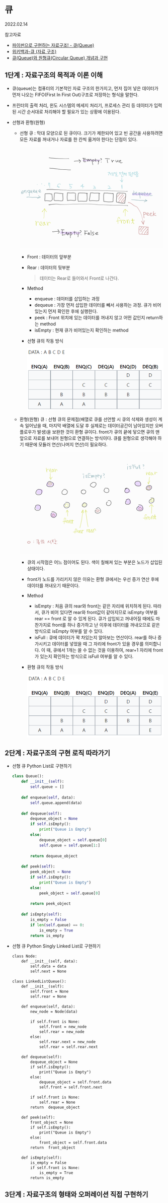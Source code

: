 # 큐

2022.02.14

참고자료

- [파이썬으로 구현하는 자료구조! - 큐(Queue)](https://somjang.tistory.com/entry/%ED%8C%8C%EC%9D%B4%EC%8D%AC%EC%9C%BC%EB%A1%9C-%EA%B5%AC%ED%98%84%ED%95%98%EB%8A%94-%EC%9E%90%EB%A3%8C%EA%B5%AC%EC%A1%B0-%ED%81%90-Queue)
- [위키백과-큐 (자료 구조)](https://ko.wikipedia.org/wiki/%ED%81%90_(%EC%9E%90%EB%A3%8C_%EA%B5%AC%EC%A1%B0))
- [큐(Queue)와 원형큐(Circular Queue) 개념과 구현](https://reakwon.tistory.com/30)





## 1단계 : 자료구조의 목적과 이론 이해

- 큐(queue)는 컴퓨터의 기본적인 자료 구조의 한가지고, 먼저 집어 넣은 데이터가 먼저 나오는 FIFO(First In First Out)구조로 저장하는 형식을 말한다.
- 프린터의 출력 처리, 윈도 시스템의 메세지 처리기, 프로세스 관리 등 데이터가 입력된 시간 순서대로 처리해야 할 필요가 있는 상황에 이용된다.



- 선형과 환형(원형)

  - 선형 큐 : 막대 모양으로 된 큐이다. 크기가 제한되어 있고 빈 공간을 사용하려면 모든 자료를 꺼내거나 자료를 한 칸씩 옮겨야 한다는 단점이 있다.

    ![KakaoTalk_20220215_174331973](Queue.assets/KakaoTalk_20220215_174331973-16449147202441.jpg)

    - Front : 데이터의 앞부분

    - Rear : 데이터의 뒷부분

      > 데이터는 Rear로 들어와서 Front로 나간다.

      

    - Method
      - enqueue : 데이터를 삽입하는 과정
      - dequeue : 가장 먼저 삽입한 데이터를 빼서 사용하는 과정. 큐가 비어있는지 먼저 확인한 후에 실행한다.
      - peek : Front 위치에 있는 데이터를 꺼내지 않고 어떤 값인지 return하는 method
      - isEmpty : 현재 큐가 비어있는지 확인하는 method

    

    - 선형 큐의 작동 방식

      ![image-20220215175010818](Queue.assets/image-20220215175010818.png)

    

    

    

  - 환형(원형) 큐 : 선형 큐의 문제점(배열로 큐를 선언할 시 큐의 삭제와 생성이 계속 일어났을 때, 마지막 배열에 도달 후 실제로는 데이터공간이 남아있지만 오버플로우가 발생)을 보완한 것이 환형 큐이다. front가 큐의 끝에 닿으면 큐의 맨 앞으로 자료를 보내어 원형으로 연결하는 방식이다. 큐를 원형으로 생각해야 하기 때문에 모듈러 연산(나머지 연산)이 필요하다.

    ![KakaoTalk_20220215_174331973_01](Queue.assets/KakaoTalk_20220215_174331973_01.jpg)

    

    - 큐의 시작점은 어느 점이어도 된다. 색이 칠해져 있는 부분은 노드가 삽입된 상태이다.
    - front가 노드를 가리키지 않은 이유는 환형 큐에서는 우선 증가 연산 후에 데이터를 꺼내오기 때문이다.

    

    - Method

      - isEmpty : 처음 큐의 rear와 front는 같은 자리에 위치하게 된다. 따라서, 큐가 비어 있다면 rear와 front값이 같아지므로 isEmpty 여부를 rear == front 로 알 수 있게 된다. 큐가 삽입되고 꺼내어질 때에도 마찬가지로 front를 하나 증가하고 난 이후에 데이터를 꺼내오므로 같은 방식으로 isEmpty 여부를 알 수 있다.
      - isFull : 큐에 데이터가 꽉 차있는지 알아보는 연산이다. rear를 하나 증가시키고 데이터를 넣었을 때 그 자리에 front가 있을 경우를 의미합니다. 이 때, 큐에서 1개는 쓸 수 없는 것을 이용하여, rear+1 자리에 front가 있는지 확인하는 방식으로 isFull 여부를 알 수 있다.

      

    - 환형 큐의 작동 방식

      ![image-20220215181554397](Queue.assets/image-20220215181554397.png)











## 2단계 : 자료구조의 구현 로직 따라가기

- 선형 큐 Python List로 구현하기

  ```python
  class Queue():
      def __init__(self):
          self.queue = []
          
      def enqueue(self, data):
          self.queue.append(data)
          
      def dequeue(self):
          dequeue_object = None
          if self.isEmpty():
              print("Queue is Empty")
          else:
              dequeue_object = self.queue[0]
              self.queue = self.queue[1:]
          
          return dequeue_object
      
      def peek(self):
          peek_object = None
          if self.isEmpty():
              print("Queue is Empty")
          else:
              peek_object = self.queue[0]
              
          return peek_object
      
      def isEmpty(self):
          is_empty = False
          if len(self.queue) == 0:
              is_empty = True
          return is_empty
  ```

  

- 선형 큐 Python Singly Linked List로 구현하기

  ```pytho
  class Node:
      def __init__(self, data):
          self.data = data
          self.next = None
          
  class LinkedListQueue():
      def __init__(self):
          self.front = None
          self.rear = None
          
      def enqueue(self, data):
          new_node = Node(data)
          
          if self.front is None:
              self.front = new_node
              self.rear = new_node
          else:
              self.rear.next = new_node
              self.rear = self.rear.next
              
      def dequeue(self):
          dequeue_object = None
          if self.isEmpty():
              print("Queue is Empty")
          else:
              dequeue_object = self.front.data
              self.front = self.front.next
              
          if self.front is None:
              self.rear = None
          return  dequeue_object
      
      def peek(self):
          front_object = None
          if self.isEmpty():
              print("Queue is Empty")
          else:
              front_object = self.front.data
          return  front_object
      
      def isEmpty(self):
          is_empty = False
          if self.front is None:
              is_empty = True
          return is_empty
  ```

  





## 3단계 : 자료구조의 형태와 오퍼레이션 직접 구현하기

